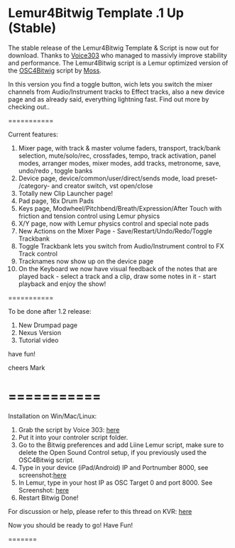Lemur4Bitwig Template .1 Up (Stable)
===========



The stable release of the Lemur4Bitwig Template & Script is now out for download. Thanks to <a href="https://github.com/csvance/Lemur4Bitwig">Voice303</a> who managed to massivly improve stability and performance.
The Lemur4Bitwig script is a Lemur optimized version of the <a href="https://github.com/git-moss/OSC4Bitwig">OSC4Bitwig</a> script by <a href="http://www.mossgrabers.de/Software/Bitwig/Bitwig.html">Moss</a>.</p>
In this version you find a toggle button, wich lets you switch the mixer channels from Audio/Instrument tracks to Effect tracks, also a new device page and as already said, everything lightning fast.
Find out more by checking out..




===========

Current features:

1.  Mixer page, with track & master volume faders, transport, track/bank selection, mute/solo/rec, crossfades, tempo,
    track activation, panel modes, arranger modes, mixer modes, add tracks, metronome, save, undo/redo , toggle banks
2.  Device page, device/common/user/direct/sends mode, load preset- /category- and creator switch, vst open/close
3.  Totally new Clip Launcher page!
5.  Pad page, 16x Drum Pads
6.  Keys page, Modwheel/Pitchbend/Breath/Expression/After Touch with friction and tension control using Lemur physics
7.  X/Y page, now with Lemur physics control and special note pads
8.  New Actions on the Mixer Page - Save/Restart/Undo/Redo/Toggle Trackbank
9.  Toggle Trackbank lets you switch from Audio/Instrument control to FX Track control
10. Tracknames now show up on the device page
11. On the Keyboard we now have visual feedback of the notes that are played back - select a track and a clip, draw some 
    notes in it - start playback and enjoy the show! 



===========

To be done after 1.2 release:

1. New Drumpad page
2. Nexus Version
3. Tutorial video

have fun!

cheers Mark

===========
===========

Installation on Win/Mac/Linux:

1. Grab the script by Voice 303: <a href="https://github.com/csvance/Lemur4Bitwig">here</a>
2. Put it into your controler script folder.
3. Go to the Bitwig preferences and add Liine Lemur script, make sure to delete the Open Sound Control setup, if you 
   previously used the OSC4Bitwig script.
4. Type in your device (iPad/Android) IP and Portnumber 8000, see screenshot:<a href="https://raw.githubusercontent.com/Lucid-Network/Lemur4Bitwig-Template/master/images/Lemur-Setup.png">here</a></li>
5. In Lemur, type in your host IP as OSC Target 0 and port 8000.
   See Screenshot: <a href="https://raw.githubusercontent.com/Lucid-Network/Lemur4Bitwig-Template/master/images/2014-12-06%2014.34.20.jpg">here</a>
6. Restart Bitwig
Done!





For discussion or help, please refer to this thread on 
KVR:  <a href="http://www.kvraudio.com/forum/viewtopic.php?f=259&t=420303&p=5873588#p5873588">here</a>
 





Now you should be ready to go! Have Fun!


=======





